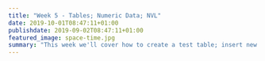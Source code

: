 ```yaml
---
title: "Week 5 - Tables; Numeric Data; NVL"
date: 2019-10-01T08:47:11+01:00
publishdate: 2019-09-02T08:47:11+01:00
featured_image: space-time.jpg
summary: "This week we'll cover how to create a test table; insert new data to a table; update existing data; delete data from a table; work with date/time data; various data types used in Oracle; functions for working with numeric data; functions for working with null data values; nvl and nvl2; converting data from one type to another."
---
```

